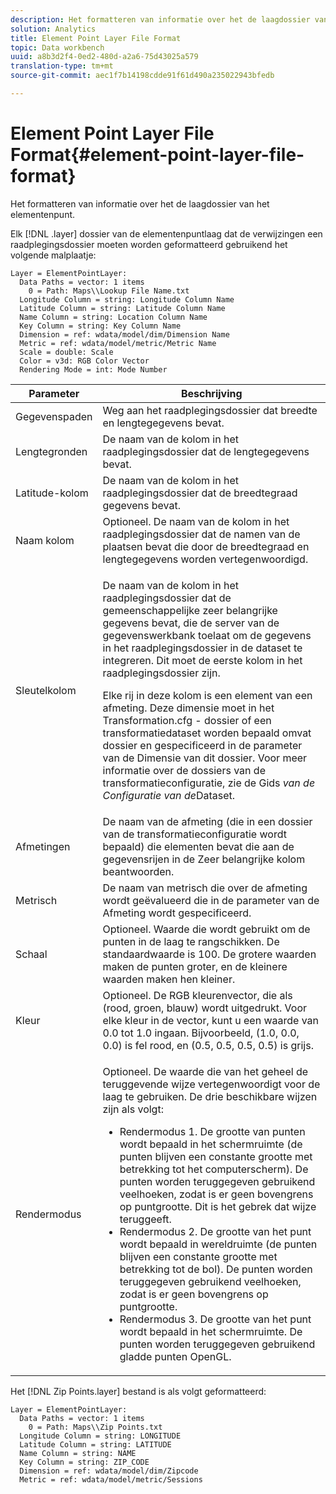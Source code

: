 ```yaml
---
description: Het formatteren van informatie over het de laagdossier van het elementenpunt.
solution: Analytics
title: Element Point Layer File Format
topic: Data workbench
uuid: a8b3d2f4-0ed2-480d-a2a6-75d43025a579
translation-type: tm+mt
source-git-commit: aec1f7b14198cdde91f61d490a235022943bfedb

---
```



# Element Point Layer File Format{#element-point-layer-file-format}

Het formatteren van informatie over het de laagdossier van het elementenpunt.

Elk [!DNL .layer] dossier van de elementenpuntlaag dat de verwijzingen een raadplegingsdossier moeten worden geformatteerd gebruikend het volgende malplaatje:

```
Layer = ElementPointLayer:
  Data Paths = vector: 1 items
    0 = Path: Maps\\Lookup File Name.txt
  Longitude Column = string: Longitude Column Name
  Latitude Column = string: Latitude Column Name
  Name Column = string: Location Column Name
  Key Column = string: Key Column Name
  Dimension = ref: wdata/model/dim/Dimension Name
  Metric = ref: wdata/model/metric/Metric Name
  Scale = double: Scale
  Color = v3d: RGB Color Vector
  Rendering Mode = int: Mode Number
```

<table id="table_B2BC5FE8C80E4680B9A565878192D75B"> 
 <thead> 
  <tr> 
   <th colname="col1" class="entry"> Parameter </th> 
   <th colname="col2" class="entry"> Beschrijving </th> 
  </tr> 
 </thead>
 <tbody> 
  <tr> 
   <td colname="col1"> Gegevenspaden </td> 
   <td colname="col2"> Weg aan het raadplegingsdossier dat breedte en lengtegegevens bevat. </td> 
  </tr> 
  <tr> 
   <td colname="col1"> Lengtegronden </td> 
   <td colname="col2"> De naam van de kolom in het raadplegingsdossier dat de lengtegegevens bevat. </td> 
  </tr> 
  <tr> 
   <td colname="col1"> Latitude-kolom </td> 
   <td colname="col2"> De naam van de kolom in het raadplegingsdossier dat de breedtegraad gegevens bevat. </td> 
  </tr> 
  <tr> 
   <td colname="col1"> Naam kolom </td> 
   <td colname="col2"> Optioneel. De naam van de kolom in het raadplegingsdossier dat de namen van de plaatsen bevat die door de breedtegraad en lengtegegevens worden vertegenwoordigd. </td> 
  </tr> 
  <tr> 
   <td colname="col1"> Sleutelkolom </td> 
   <td colname="col2"> <p>De naam van de kolom in het raadplegingsdossier dat de gemeenschappelijke zeer belangrijke gegevens bevat, die de server van de gegevenswerkbank toelaat om de gegevens in het raadplegingsdossier in de dataset te integreren. Dit moet de eerste kolom in het raadplegingsdossier zijn. </p> <p>Elke rij in deze kolom is een element van een afmeting. Deze dimensie moet in het <span class="filepath"> Transformation.cfg</span> - dossier of een transformatiedataset worden bepaald omvat dossier en gespecificeerd in de parameter van de Dimensie van dit dossier. Voor meer informatie over de dossiers van de transformatieconfiguratie, zie de Gids <i>van de Configuratie van de</i>Dataset. </p> </td> 
  </tr> 
  <tr> 
   <td colname="col1"> Afmetingen </td> 
   <td colname="col2">De naam van de afmeting (die in een dossier van de transformatieconfiguratie wordt bepaald) die elementen bevat die aan de gegevensrijen in de <span class="wintitle"> Zeer belangrijke</span> kolom beantwoorden. </td> 
  </tr> 
  <tr> 
   <td colname="col1"> Metrisch </td> 
   <td colname="col2"> De naam van metrisch die over de afmeting wordt geëvalueerd die in de parameter van de Afmeting wordt gespecificeerd. </td> 
  </tr> 
  <tr> 
   <td colname="col1"> Schaal </td> 
   <td colname="col2"> Optioneel. Waarde die wordt gebruikt om de punten in de laag te rangschikken. De standaardwaarde is 100. De grotere waarden maken de punten groter, en de kleinere waarden maken hen kleiner. </td> 
  </tr> 
  <tr> 
   <td colname="col1"> Kleur </td> 
   <td colname="col2"> Optioneel. De RGB kleurenvector, die als (rood, groen, blauw) wordt uitgedrukt. Voor elke kleur in de vector, kunt u een waarde van 0.0 tot 1.0 ingaan. Bijvoorbeeld, (1.0, 0.0, 0.0) is fel rood, en (0.5, 0.5, 0.5, 0.5) is grijs. </td> 
  </tr> 
  <tr> 
   <td colname="col1"> Rendermodus </td> 
   <td colname="col2"> <p>Optioneel. De waarde die van het geheel de teruggevende wijze vertegenwoordigt voor de laag te gebruiken. De drie beschikbare wijzen zijn als volgt: 
     <ul id="ul_CBB26B32505846A39FEB85E831E1C7AB"> 
      <li id="li_B31528A8858C4418ABCDFF0B4EFB25D7">Rendermodus 1. De grootte van punten wordt bepaald in het schermruimte (de punten blijven een constante grootte met betrekking tot het computerscherm). De punten worden teruggegeven gebruikend veelhoeken, zodat is er geen bovengrens op puntgrootte. Dit is het gebrek dat wijze teruggeeft. </li> 
      <li id="li_CA0C3E0DBF004ADBB4D7819C0BF192FC">Rendermodus 2. De grootte van het punt wordt bepaald in wereldruimte (de punten blijven een constante grootte met betrekking tot de bol). De punten worden teruggegeven gebruikend veelhoeken, zodat is er geen bovengrens op puntgrootte. </li> 
      <li id="li_8F8729976DDB434D869E81D4381E2688">Rendermodus 3. De grootte van het punt wordt bepaald in het schermruimte. De punten worden teruggegeven gebruikend gladde punten OpenGL. </li> 
     </ul> </p> </td> 
  </tr> 
 </tbody> 
</table>

Het [!DNL Zip Points.layer] bestand is als volgt geformatteerd:

```
Layer = ElementPointLayer:
  Data Paths = vector: 1 items
    0 = Path: Maps\\Zip Points.txt
  Longitude Column = string: LONGITUDE
  Latitude Column = string: LATITUDE
  Name Column = string: NAME
  Key Column = string: ZIP_CODE
  Dimension = ref: wdata/model/dim/Zipcode
  Metric = ref: wdata/model/metric/Sessions
```

